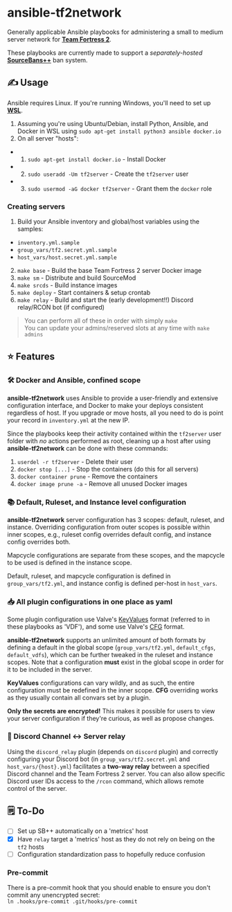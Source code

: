 # ansible-tf2network

Generally applicable Ansible playbooks for administering a small to medium server network for [**Team Fortress 2**](https://www.teamfortress.com/).<br/>

These playbooks are currently made to support a *separately-hosted* [**SourceBans++**](https://sbpp.github.io/) ban system.

## ✍️ Usage

Ansible requires Linux. If you're running Windows, you'll need to set up **[WSL](https://learn.microsoft.com/en-us/windows/wsl/install)**.

1. Assuming you're using Ubuntu/Debian, install Python, Ansible, and Docker in WSL using `sudo apt-get install python3 ansible docker.io`
2. On all server "hosts":
- 1. `sudo apt-get install docker.io` - Install Docker
- 2. `sudo useradd -Um tf2server` - Create the `tf2server` user
- 3. `sudo usermod -aG docker tf2server` - Grant them the `docker` role

### Creating servers
1. Build your Ansible inventory and global/host variables using the samples:
* `inventory.yml.sample`
* `group_vars/tf2.secret.yml.sample`
* `host_vars/host.secret.yml.sample`
2. `make base` - Build the base Team Fortress 2 server Docker image
3. `make sm` - Distribute and build SourceMod
4. `make srcds` - Build instance images
5. `make deploy` - Start containers & setup crontab
6. `make relay` - Build and start the (early development!!) Discord relay/RCON bot (if configured)
> You can perform all of these in order with simply `make`<br/>
> You can update your admins/reserved slots at any time with `make admins`

## ⭐ Features

### 🛠️ Docker and Ansible, confined scope
**ansible-tf2network** uses Ansible to provide a user-friendly and extensive configuration interface, and Docker to make your deploys consistent regardless of host. If you upgrade or move hosts, all you need to do is point your record in `inventory.yml` at the new IP.

Since the playbooks keep their activity contained within the `tf2server` user folder with *no* actions performed as root, cleaning up a host after using **ansible-tf2network** can be done with these commands:
1. `userdel -r tf2server` - Delete their user
2. `docker stop [...]` - Stop the containers (do this for all servers)
3. `docker container prune` - Remove the containers
4. `docker image prune -a` - Remove all unused Docker images

### 📚 Default, Ruleset, and Instance level configuration
**ansible-tf2network** server configuration has 3 scopes: default, ruleset, and instance. Overriding configuration from outer scopes is possible within inner scopes, e.g., ruleset config overrides default config, and instance config overrides both.

Mapcycle configurations are separate from these scopes, and the mapcycle to be used is defined in the instance scope.

Default, ruleset, and mapcycle configuration is defined in `group_vars/tf2.yml`, and instance config is defined per-host in `host_vars`.

### 📥 All plugin configurations in one place as yaml
Some plugin configuration use Valve's [KeyValues](https://developer.valvesoftware.com/wiki/KeyValues) format (referred to in these playbooks as 'VDF'), and some use Valve's [CFG](https://developer.valvesoftware.com/wiki/CFG) format.

**ansible-tf2network** supports an unlimited amount of both formats by defining a default in the global scope (`group_vars/tf2.yml`, `default_cfgs`, `default_vdfs`), which can be further tweaked in the ruleset and instance scopes. Note that a configuration **must** exist in the global scope in order for it to be included in the server.

**KeyValues** configurations can vary wildly, and as such, the entire configuration must be redefined in the inner scope. **CFG** overriding works as they usually contain all convars set by a plugin.

**Only the secrets are encrypted!** This makes it possible for users to view your server configuration if they're curious, as well as propose changes.

### 💬 Discord Channel <-> Server relay
Using the `discord_relay` plugin (depends on `discord` plugin) and correctly configuring your Discord bot (in `group_vars/tf2.secret.yml` and `host_vars/{host}.yml`) facilitates a **two-way relay** between a specified Discord channel and the Team Fortress 2 server. You can also allow specific Discord user IDs access to the `/rcon` command, which allows remote control of the server.

## 🗒️ To-Do

- [ ] Set up SB++ automatically on a 'metrics' host
- [x] Have `relay` target a 'metrics' host as they do not rely on being on the `tf2` hosts
- [ ] Configuration standardization pass to hopefully reduce confusion

### Pre-commit
There is a pre-commit hook that you should enable to ensure you don't commit any unencrypted secret:<br/>
`ln .hooks/pre-commit .git/hooks/pre-commit`
